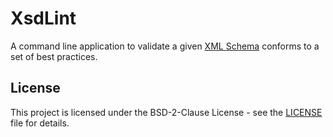 # XsdLint

A command line application to validate a given [XML Schema][schema] conforms to a set of best practices.

## License

This project is licensed under the BSD-2-Clause License - see the [LICENSE](LICENSE) file for details.

[schema]: https://www.w3.org/TR/xmlschema-0/
